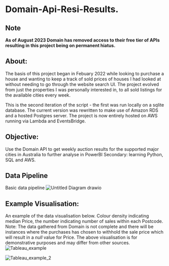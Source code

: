 # Domain-Api-Resi-Results.

## Note 
**As of August 2023 Domain has removed access to their free tier of APIs resulting in this project being on permanent hiatus.**

## About:
The basis of this project began in Febuary 2022 while looking to purchase a house and wanting to keep a track of sold prices of houses I had looked at without needing to go through the website search UI. The project evolved from just the properties I was personally interested in, to all sold listings for the available cities every week. 

This is the second iteration of the script - the first was run locally on a sqlite database. The current version was rewritten to make use of Amazon RDS and a hosted Postgres server. The project is now entirely hosted on AWS running via Lambda and EventsBridge.

## Objective: 
Use the Domain API to get weekly auction results for the supported major cities in Australia to further analyse in PowerBI
Secondary: learning Python, SQL and AWS.

## Data Pipeline
Basic data pipeline
![Untitled Diagram drawio](https://github.com/AJardelH/Resi-Results/assets/113073854/00f7465b-f485-4c6a-b4f1-5bbbe109b193)





## Example Visualisation:
An example of the data visualisation below. Colour density indicating median Price, the number indicating number of sales within each Postcode.
Note: The data gathered from Domain is not complete and there will be instances where the purchases has chosen to withhold the sale price which will result in a _null_ value for Price. The above visualisation is for demonstrative purposes and may differ from other sources. 
![Tableau_example](https://user-images.githubusercontent.com/113073854/206088732-b924e4b1-7cd4-4350-af72-eb5d15a2086e.PNG)

![Tableau_example_2](https://user-images.githubusercontent.com/113073854/206089729-b35fb7f7-abd1-4916-ba3c-ff13256f3313.PNG)

